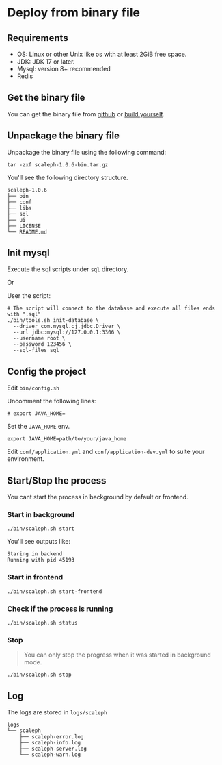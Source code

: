 # Deploy from binary file

## Requirements

* OS: Linux or other Unix like os with at least 2GiB free space.
* JDK: JDK 17 or later.
* Mysql: version 8+ recommended
* Redis

## Get the binary file

You can get the binary file from [github](https://github.com/flowerfine/scaleph/releases)
or [build yourself](../../build/build-local.md).

## Unpackage the binary file

Unpackage the binary file using the following command:

```shell
tar -zxf scaleph-1.0.6-bin.tar.gz
```

You'll see the following directory structure.

```text
scaleph-1.0.6
├── bin
├── conf
├── libs
├── sql
├── ui
├── LICENSE
└── README.md
```

## Init mysql

Execute the sql scripts under `sql` directory.

Or

User the script:
```shell
# The script will connect to the database and execute all files ends with ".sql"
./bin/tools.sh init-database \
  --driver com.mysql.cj.jdbc.Driver \
  --url jdbc:mysql://127.0.0.1:3306 \
  --username root \
  --password 123456 \
  --sql-files sql
```

## Config the project

Edit `bin/config.sh`

Uncomment the following lines:

```shell
# export JAVA_HOME=
```

Set the `JAVA_HOME` env.

```shell
export JAVA_HOME=path/to/your/java_home
```

Edit `conf/application.yml` and `conf/application-dev.yml` to suite your environment.

## Start/Stop the process

You cant start the process in background by default or frontend.

### Start in background 

```shell
./bin/scaleph.sh start
```

You'll see outputs like:

```text
Staring in backend
Running with pid 45193
```

### Start in frontend

```shell
./bin/scaleph.sh start-frontend
```

### Check if the process is running

```shell
./bin/scaleph.sh status
```

### Stop

> You can only stop the progress when it was started in background mode.

```shell
./bin/scaleph.sh stop
```

## Log
The logs are stored in `logs/scaleph`

```text
logs
└── scaleph
    ├── scaleph-error.log
    ├── scaleph-info.log
    ├── scaleph-server.log
    └── scaleph-warn.log
```